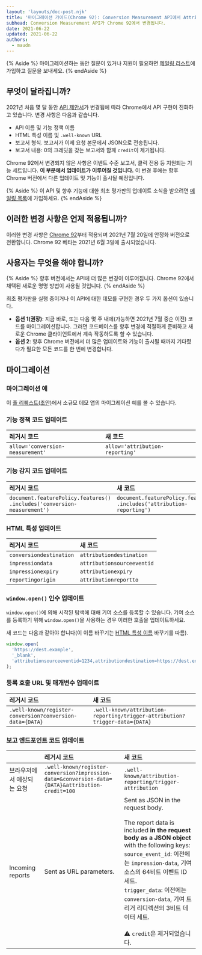 ```yaml
---
layout: 'layouts/doc-post.njk'
title: '마이그레이션 가이드(Chrome 92): Conversion Measurement API에서 Attribution Reporting API로'
subhead: Conversion Measurement API가 Chrome 92에서 변경됩니다.
date: 2021-06-22
updated: 2021-06-22
authors:
  - maudn
---
```


{% Aside %} 마이그레이션하는 동안 질문이 있거나 지원이 필요하면 [메일링 리스트](https://groups.google.com/u/1/a/chromium.org/g/attribution-reporting-api-dev)에 가입하고 질문을 보내세요. {% endAside %}

## 무엇이 달라집니까?

2021년 처음 몇 달 동안 [API 제안서](https://github.com/WICG/conversion-measurement-api)가 변경됨에 따라 Chrome에서 API 구현이 진화하고 있습니다. 변경 사항은 다음과 같습니다.

- API 이름 및 기능 정책 이름
- HTML 특성 이름 및 `.well-known` URL
- 보고서 형식. 보고서가 이제 요청 본문에서 JSON으로 전송됩니다.
- 보고서 내용: 0의 크레딧을 갖는 보고서와 함께 `credit`이 제거됩니다.

Chrome 92에서 변경되지 않은 사항은 이벤트 수준 보고서, 클릭 전용 등 지원되는 기능 세트입니다. **이 부분에서 업데이트가 이루어질 것입니다.** 이 변경 후에는 향후 Chrome 버전에서 다른 업데이트 및 기능이 출시될 예정입니다.

{% Aside %} 이 API 및 향후 기능에 대한 최초 평가판의 업데이트 소식을 받으려면 [메일링 목록](https://groups.google.com/u/1/a/chromium.org/g/attribution-reporting-api-dev)에 가입하세요. {% endAside %}

## 이러한 변경 사항은 언제 적용됩니까?

이러한 변경 사항은 [Chrome 92](https://chromestatus.com/features/schedule)부터 적용되며 2021년 7월 20일에 안정화 버전으로 전환합니다. Chrome 92 베타는 2021년 6월 3일에 출시되었습니다.

## 사용자는 무엇을 해야 합니까?

{% Aside %} 향후 버전에서는 API에 더 많은 변경이 이루어집니다. Chrome 92에서 채택된 새로운 명명 방법이 사용될 것입니다. {% endAside %}

최초 평가판을 실행 중이거나 이 API에 대한 데모를 구현한 경우 두 가지 옵션이 있습니다.

- **옵션 1(권장)**: 지금 바로, 또는 다음 몇 주 내에(가능하면 2021년 7월 중순 이전) 코드를 마이그레이션합니다. 그러면 코드베이스를 향후 변경에 적절하게 준비하고 새로운 Chrome 클라이언트에서 계속 작동하도록 할 수 있습니다.
- **옵션 2**: 향후 Chrome 버전에서 더 많은 업데이트와 기능이 출시될 때까지 기다렸다가 필요한 모든 코드를 한 번에 변경합니다.

## 마이그레이션

### 마이그레이션 예

이 [풀 리퀘스트(초안)](https://github.com/GoogleChromeLabs/trust-safety-demo/pull/4/files)에서 소규모 데모 앱의 마이그레이션 예를 볼 수 있습니다.

### 기능 정책 코드 업데이트

<table class="simple width-full fixed-table with-heading-tint">
<thead><tr>
<th style="text-align: left;">레거시 코드</th>
<th style="text-align: left;">새 코드</th>
</tr></thead>
<tbody><tr>
<td><code>allow='conversion-measurement'</code></td>
<td><code>allow='attribution-reporting'</code></td>
</tr></tbody>
</table>

### 기능 감지 코드 업데이트

<table class="simple width-full fixed-table with-heading-tint">
<thead><tr>
<th style="text-align: left;">레거시 코드</th>
<th style="text-align: left;">새 코드</th>
</tr></thead>
<tbody><tr>
<td><code>document.featurePolicy.features()<br>.includes('conversion-measurement')</code></td>
<td><code>document.featurePolicy.features()<br>.includes('attribution-reporting')</code></td>
</tr></tbody>
</table>

### HTML 특성 업데이트

<table class="simple width-full fixed-table with-heading-tint">
<thead><tr>
<th style="text-align: left;">레거시 코드</th>
<th style="text-align: left;">새 코드</th>
</tr></thead>
<tbody>
<tr>
<td><code>conversiondestination</code></td>
<td><code>attributiondestination</code></td>
</tr>
<tr>
<td><code>impressiondata</code></td>
<td><code>attributionsourceeventid</code></td>
</tr>
<tr>
<td><code>impressionexpiry</code></td>
<td><code>attributionexpiry</code></td>
</tr>
<tr>
<td><code>reportingorigin</code></td>
<td><code>attributionreportto</code></td>
</tr>
</tbody>
</table>

### `window.open()` 인수 업데이트

`window.open()`에 의해 시작된 탐색에 대해 기여 소스를 등록할 수 있습니다. 기여 소스를 등록하기 위해 `window.open()`을 사용하는 경우 이러한 호출을 업데이트하세요.

새 코드는 다음과 같아야 합니다(이 이름 바꾸기는 [HTML 특성 이름](#update-the-html-attributes) 바꾸기를 따름).

```javascript
window.open(
  'https://dest.example',
  '_blank',
  'attributionsourceeventid=1234,attributiondestination=https://dest.example,attributionreportto=https://reporter.example,attributionexpiry=604800000'
);
```

### 등록 호출 URL 및 매개변수 업데이트

<table class="simple width-full fixed-table with-heading-tint w-table--top-align">
<thead><tr>
<th style="text-align: left;">레거시 코드</th>
<th style="text-align: left;">새 코드</th>
</tr></thead>
<tbody><tr>
<td><code>.well-known/register-conversion?conversion-data={DATA}</code></td>
<td><code>.well-known/attribution-reporting/trigger-attribution?trigger-data={DATA}</code></td>
</tr></tbody>
</table>

### 보고 엔드포인트 코드 업데이트

<table class="simple width-full fixed-table with-heading-tint">
<thead><tr>
<th></th>
<th style="text-align: left;">레거시 코드</th>
<th style="text-align: left;">새 코드</th>
</tr></thead>
<tbody><tr>
<td>브라우저에서 예상되는 요청</td>
<td><code>.well-known/register-conversion?impression-data=&conversion-data={DATA}&attribution-credit=100</code></td>
<td>
<code>.well-known/attribution-reporting/trigger-attribution</td> </tr> <tr> <td>Incoming reports</td> <td>Sent as URL parameters.</td> <td>Sent as JSON in the request body.<br> <br> The report data is included <strong>in the request body as a JSON object</strong> with the following keys:<br> <code>source_event_id</code>: 이전에는 <code>impression-data</code>, 기여 소스의 64비트 이벤트 ID 세트.<br> <code>trigger_data</code>: 이전에는 <code>conversion-data</code>, 기여 트리거 리디렉션의 3비트 데이터 세트.<br><br> ⚠️ <code>credit</code>은 제거되었습니다.</td>
</tr></tbody>
</table>
